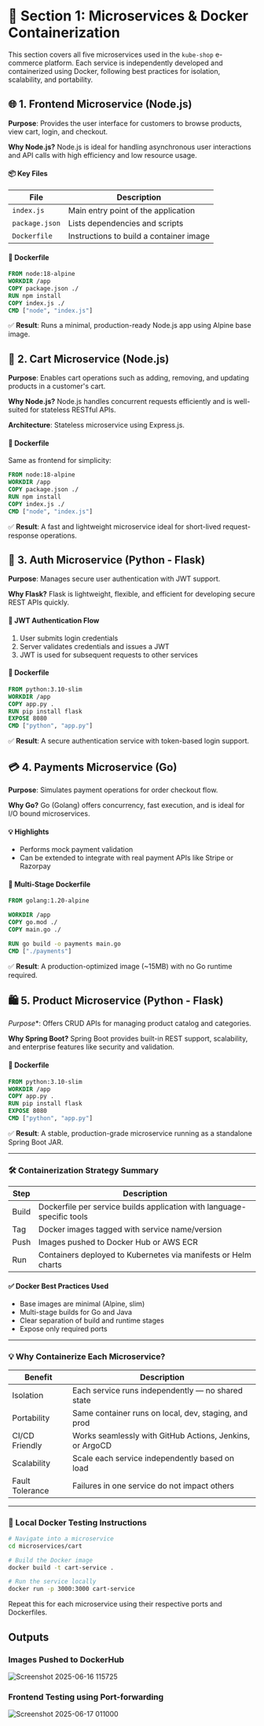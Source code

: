 # 🔧 Section 1: Microservices & Docker Containerization

This section covers all five microservices used in the `kube-shop` e-commerce platform. Each service is independently developed and containerized using Docker, following best practices for isolation, scalability, and portability.

## 🌐 1. Frontend Microservice (Node.js)

**Purpose**: Provides the user interface for customers to browse products, view cart, login, and checkout.

**Why Node.js?**
Node.js is ideal for handling asynchronous user interactions and API calls with high efficiency and low resource usage.

#### 📦 Key Files

| File           | Description                             |
| -------------- | --------------------------------------- |
| `index.js`     | Main entry point of the application     |
| `package.json` | Lists dependencies and scripts          |
| `Dockerfile`   | Instructions to build a container image |

#### 🐳 Dockerfile

```Dockerfile
FROM node:18-alpine
WORKDIR /app
COPY package.json ./
RUN npm install
COPY index.js ./
CMD ["node", "index.js"]

```

✅ **Result**: Runs a minimal, production-ready Node.js app using Alpine base image.

## 🛒 2. Cart Microservice (Node.js)

**Purpose**: Enables cart operations such as adding, removing, and updating products in a customer's cart.

**Why Node.js?**
Node.js handles concurrent requests efficiently and is well-suited for stateless RESTful APIs.

**Architecture**: Stateless microservice using Express.js.

#### 🐳 Dockerfile

Same as frontend for simplicity:

```Dockerfile
FROM node:18-alpine
WORKDIR /app
COPY package.json ./
RUN npm install
COPY index.js ./
CMD ["node", "index.js"]

```

✅ **Result**: A fast and lightweight microservice ideal for short-lived request-response operations.


## 🔐 3. Auth Microservice (Python - Flask)

**Purpose**: Manages secure user authentication with JWT support.

**Why Flask?**
Flask is lightweight, flexible, and efficient for developing secure REST APIs quickly.

#### 🔐 JWT Authentication Flow

1. User submits login credentials
2. Server validates credentials and issues a JWT
3. JWT is used for subsequent requests to other services

#### 🐳 Dockerfile

```Dockerfile
FROM python:3.10-slim
WORKDIR /app
COPY app.py .
RUN pip install flask
EXPOSE 8080
CMD ["python", "app.py"]

```

✅ **Result**: A secure authentication service with token-based login support.

## 💳 4. Payments Microservice (Go)

**Purpose**: Simulates payment operations for order checkout flow.

**Why Go?**
Go (Golang) offers concurrency, fast execution, and is ideal for I/O bound microservices.

#### 💡 Highlights

* Performs mock payment validation
* Can be extended to integrate with real payment APIs like Stripe or Razorpay

#### 🐳 Multi-Stage Dockerfile

```Dockerfile
FROM golang:1.20-alpine

WORKDIR /app
COPY go.mod ./
COPY main.go ./

RUN go build -o payments main.go
CMD ["./payments"]

```

✅ **Result**: A production-optimized image (\~15MB) with no Go runtime required.


## 🛍️ 5. Product Microservice (Python - Flask)

*Purpose**: Offers CRUD APIs for managing product catalog and categories.

**Why Spring Boot?**
Spring Boot provides built-in REST support, scalability, and enterprise features like security and validation.

#### 🐳 Dockerfile

```Dockerfile
FROM python:3.10-slim
WORKDIR /app
COPY app.py .
RUN pip install flask
EXPOSE 8080
CMD ["python", "app.py"]

```

✅ **Result**: A stable, production-grade microservice running as a standalone Spring Boot JAR.

---

### 🛠️ Containerization Strategy Summary

| Step  | Description                                                            |
| ----- | ---------------------------------------------------------------------- |
| Build | Dockerfile per service builds application with language-specific tools |
| Tag   | Docker images tagged with service name/version                         |
| Push  | Images pushed to Docker Hub or AWS ECR                                 |
| Run   | Containers deployed to Kubernetes via manifests or Helm charts         |

#### ✅ Docker Best Practices Used

* Base images are minimal (Alpine, slim)
* Multi-stage builds for Go and Java
* Clear separation of build and runtime stages
* Expose only required ports

---

### 💡 Why Containerize Each Microservice?

| Benefit         | Description                                              |
| --------------- | -------------------------------------------------------- |
| Isolation       | Each service runs independently — no shared state        |
| Portability     | Same container runs on local, dev, staging, and prod     |
| CI/CD Friendly  | Works seamlessly with GitHub Actions, Jenkins, or ArgoCD |
| Scalability     | Scale each service independently based on load           |
| Fault Tolerance | Failures in one service do not impact others             |

---

### 🧪 Local Docker Testing Instructions

```bash
# Navigate into a microservice
cd microservices/cart

# Build the Docker image
docker build -t cart-service .

# Run the service locally
docker run -p 3000:3000 cart-service
```

Repeat this for each microservice using their respective ports and Dockerfiles.

## Outputs

### Images Pushed to DockerHub
![Screenshot 2025-06-16 115725](https://github.com/user-attachments/assets/0710d02b-8b01-4387-8718-a75926d184c9)

### Frontend Testing using Port-forwarding
![Screenshot 2025-06-17 011000](https://github.com/user-attachments/assets/bffb1fab-498f-4034-9e7c-149196a3d00d)
